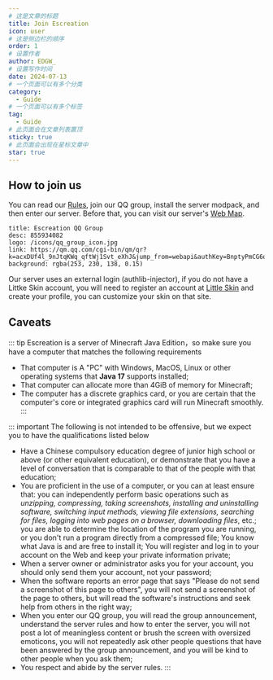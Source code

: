 ```yaml
---
# 这是文章的标题
title: Join Escreation
icon: user
# 这是侧边栏的顺序
order: 1
# 设置作者
author: EDGW_
# 设置写作时间
date: 2024-07-13
# 一个页面可以有多个分类
category:
  - Guide
# 一个页面可以有多个标签
tag:
  - Guide
# 此页面会在文章列表置顶
sticky: true
# 此页面会出现在星标文章中
star: true
---
```


<!-- more -->

## How to join us

You can read our [Rules](rules.html), join our QQ group, install the server modpack, and then enter our server. Before that, you can visit our server's [Web Map](/map/world).

  ```component VPCard
  title: Escreation QQ Group
  desc: 855934082
  logo: /icons/qq_group_icon.jpg
  link: https://qm.qq.com/cgi-bin/qm/qr?k=acxDUf4l_9nJtqKWq_qftWj1Svt_eXhJ&jump_from=webapi&authKey=BnptyPmCG6qPtDI3tnWT09mpRrlJ3px1qsDlxEmqfhZymPwoefkl5TTpoSwx2D9o
  background: rgba(253, 230, 138, 0.15)
  ```

Our server uses an external login (authlib-injector), if you do not have a Littke Skin account, you will need to register an account at [Little Skin](https://littleskin.cn) and create your profile, you can customize your skin on that site.

## Caveats

::: tip Escreation is a server of Minecraft Java Edition，so make sure you have a computer that matches the following requirements
 - That computer is A "PC" with Windows, MacOS, Linux or other operating systems that **Java 17** supports installed;
 - That computer can allocate more than 4GiB of memory for Minecraft;
 - The computer has a discrete graphics card, or you are certain that the computer's core or integrated graphics card will run Minecraft smoothly.
:::

::: important The following is not intended to be offensive, but we expect you to have the qualifications listed below
 - Have a Chinese compulsory education degree of junior high school or above (or other equivalent education), or demonstrate that you have a level of conversation that is comparable to that of the people with that education;
 - You are proficient in the use of a computer, or you can at least ensure that: you can independently perform basic operations such as *unzipping, compressing, taking screenshots, installing and uninstalling software, switching input methods, viewing file extensions, searching for files, logging into web pages on a browser, downloading files*, etc.; you are able to determine the location of the program you are running, or you don't run a program directly from a compressed file; You know what Java is and are free to install it; You will register and log in to your account on the Web and keep your private information private;
 - When a server owner or administrator asks you for your account, you should only send them your account, not your password;
 - When the software reports an error page that says "Please do not send a screenshot of this page to others", you will not send a screenshot of the page to others, but will read the software's instructions and seek help from others in the right way;
 - When you enter our QQ group, you will read the group announcement, understand the server rules and how to enter the server, you will not post a lot of meaningless content or brush the screen with oversized emoticons, you will not repeatedly ask other people questions that have been answered by the group announcement, and you will be kind to other people when you ask them;
 - You respect and abide by the server rules.
:::